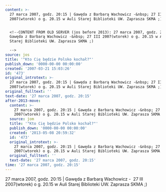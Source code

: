 ```yaml
---
content: >-
  27 marca 2007, godz. 20:15 | Gawęda z Barbarą Wachowicz -&nbsp; 27 III
  2007(wtorek) o g. 20.15 w Auli Starej Biblioteki UW. Zaprasza SKMA ;)


  <!--CONTENT FROM OLD SERVER (jos before 2013): 27 marca 2007, godz. 20:15 |
  Gawęda z Barbarą Wachowicz -&nbsp; 27 III 2007(wtorek) o g. 20.15 w Auli
  Starej Biblioteki UW. Zaprasza SKMA ;)

  -->
source: jos
title: '"Kto Cię będzie Polsko kochał?"'
publish_down: '0000-00-00 00:00:00'
created: '2007-03-21 15:03:26'
id: '473'
original_introtext: >-
  27 marca 2007, godz. 20:15 | Gawęda z Barbarą Wachowicz -&nbsp; 27 III
  2007(wtorek) o g. 20.15 w Auli Starej Biblioteki UW. Zaprasza SKMA ;)
original_fulltext: ''
text-date: '27 marca 2007, godz. 20:15'
after-2013-move:
  content: >-
    27 marca 2007, godz. 20:15 | Gawęda z Barbarą Wachowicz -&nbsp; 27 III
    2007(wtorek) o g. 20.15 w Auli Starej Biblioteki UW. Zaprasza SKMA ;)
  source: jom
  title: '"Kto Cię będzie Polsko kochał?"'
  publish_down: '0000-00-00 00:00:00'
  created: '2013-05-08 20:59:32'
  id: '473'
  original_introtext: >-
    27 marca 2007, godz. 20:15 | Gawęda z Barbarą Wachowicz -&nbsp; 27 III
    2007(wtorek) o g. 20.15 w Auli Starej Biblioteki UW. Zaprasza SKMA ;)
  original_fulltext: ''
  text-date: '27 marca 2007, godz. 20:15'
time: '27 marca 2007, godz. 20:15'
---
```

27 marca 2007, godz. 20:15 | Gawęda z Barbarą Wachowicz -&nbsp; 27 III 2007(wtorek) o g. 20.15 w Auli Starej Biblioteki UW. Zaprasza SKMA ;)

<!--CONTENT FROM OLD SERVER (jos before 2013): 27 marca 2007, godz. 20:15 | Gawęda z Barbarą Wachowicz -&nbsp; 27 III 2007(wtorek) o g. 20.15 w Auli Starej Biblioteki UW. Zaprasza SKMA ;)
-->

<!--{{json:{"created_date":"2007-03-21 15:03:26","publish_down":"0000-00-00 00:00:00","id":"473"}}}-->